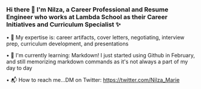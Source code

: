 ### Hi there 👋 I'm Nilza, a Career Professional and Resume Engineer who works at Lambda School as their Career Initiatives and Curriculum Specialist ✨


• 🧠 My expertise is: career artifacts, cover letters, negotiating, interview prep, curriculum development, and presentations

• 🌱 I'm currently learning: Markdown! I just started using Github in February, and still memorizing markdown commands as it's not always a part of my day to day

• 📬 How to reach me...DM on Twitter: https://twitter.com/Nilza_Marie

